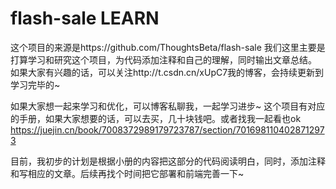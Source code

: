 # flash-sale LEARN
这个项目的来源是https://github.com/ThoughtsBeta/flash-sale
我们这里主要是打算学习和研究这个项目，为代码添加注释和自己的理解，同时输出文章总结。
如果大家有兴趣的话，可以关注http://t.csdn.cn/xUpC7我的博客，会持续更新到学习完毕的~

如果大家想一起来学习和优化，可以博客私聊我，一起学习进步~
这个项目有对应的手册，如果大家想要的话，可以去买，几十块钱吧。或者找我一起看也ok
https://juejin.cn/book/7008372989179723787/section/7016981104028712973

目前，我初步的计划是根据小册的内容把这部分的代码阅读明白，同时，添加注释和写相应的文章。后续再找个时间把它部署和前端完善一下~
